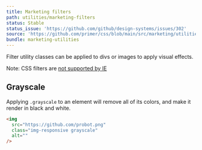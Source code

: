 ```yaml
---
title: Marketing filters
path: utilities/marketing-filters
status: Stable
status_issue: 'https://github.com/github/design-systems/issues/302'
source: 'https://github.com/primer/css/blob/main/src/marketing/utilities/filters.scss'
bundle: marketing-utilities
---
```


Filter utility classes can be applied to divs or images to apply visual effects.

<div class="flash flash-warn">
  Note: CSS filters are <a href="http://caniuse.com/#feat=css-filters">not supported by IE</a>
</div>

## Grayscale

Applying `.grayscale` to an element will remove all of its colors, and make it render in black and white.

```html live
<img
  src="https://github.com/probot.png"
  class="img-responsive grayscale"
  alt=""
/>
```
